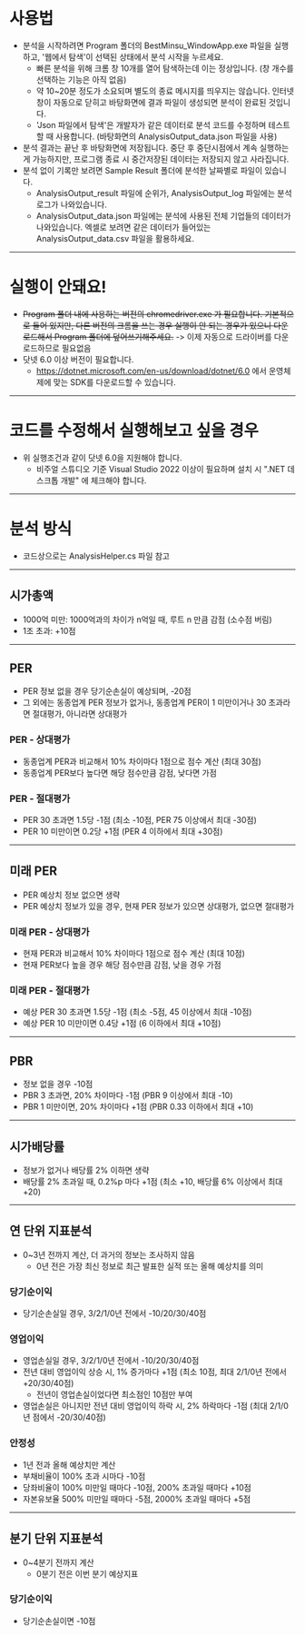 # 사용법

- 분석을 시작하려면 Program 폴더의 BestMinsu_WindowApp.exe 파일을 실행하고, '웹에서 탐색'이 선택된 상태에서 분석 시작을 누르세요.
  - 빠른 분석을 위해 크롬 창 10개를 열어 탐색하는데 이는 정상입니다. (창 개수를 선택하는 기능은 아직 없음)
  - 약 10~20분 정도가 소요되며 별도의 종료 메시지를 띄우지는 않습니다. 인터넷 창이 자동으로 닫히고 바탕화면에 결과 파일이 생성되면 분석이 완료된 것입니다.
  - 'Json 파일에서 탐색'은 개발자가 같은 데이터로 분석 코드를 수정하며 테스트할 때 사용합니다. (바탕화면의 AnalysisOutput_data.json 파일을 사용)
- 분석 결과는 끝난 후 바탕화면에 저장됩니다. 중단 후 중단시점에서 계속 실행하는게 가능하지만, 프로그램 종료 시 중간저장된 데이터는 저장되지 않고 사라집니다.
- 분석 없이 기록만 보려면 Sample Result 폴더에 분석한 날짜별로 파일이 있습니다.
  - AnalysisOutput_result 파일에 순위가, AnalysisOutput_log 파일에는 분석 로그가 나와있습니다.
  - AnalysisOutput_data.json 파일에는 분석에 사용된 전체 기업들의 데이터가 나와있습니다. 엑셀로 보려면 같은 데이터가 들어있는 AnalysisOutput_data.csv 파일을 활용하세요.
---
# 실행이 안돼요!
- ~~Program 폴더 내에 사용하는 버전의 chromedriver.exe 가 필요합니다. 기본적으로 들어 있지만, 다른 버전의 크롬을 쓰는 경우 실행이 안 되는 경우가 있으니 다운로드해서 Program 폴더에 덮어쓰기해주세요.~~ -> 이제 자동으로 드라이버를 다운로드하므로 필요없음
- 닷넷 6.0 이상 버전이 필요합니다. 
  - https://dotnet.microsoft.com/en-us/download/dotnet/6.0 에서 운영체제에 맞는 SDK를 다운로드할 수 있습니다.

---
# 코드를 수정해서 실행해보고 싶을 경우
- 위 실행조건과 같이 닷넷 6.0을 지원해야 합니다.
  - 비주얼 스튜디오 기준 Visual Studio 2022 이상이 필요하며 설치 시 ".NET 데스크톱 개발" 에 체크해야 합니다.

---
# 분석 방식
- 코드상으로는 AnalysisHelper.cs 파일 참고

---
## 시가총액
- 1000억 미만: 1000억과의 차이가 n억일 때, 루트 n 만큼 감점 (소수점 버림)
- 1조 초과: +10점

---
## PER
- PER 정보 없을 경우 당기순손실이 예상되며, -20점
- 그 외에는 동종업계 PER 정보가 없거나, 동종업계 PER이 1 미만이거나 30 초과라면 절대평가, 아니라면 상대평가

### PER - 상대평가
- 동종업계 PER과 비교해서 10% 차이마다 1점으로 점수 계산 (최대 30점)
- 동종업계 PER보다 높다면 해당 점수만큼 감점, 낮다면 가점

### PER - 절대평가
- PER 30 초과면 1.5당 -1점 (최소 -10점, PER 75 이상에서 최대 -30점)
- PER 10 미만이면 0.2당 +1점 (PER 4 이하에서 최대 +30점)

---
## 미래 PER
- PER 예상치 정보 없으면 생략
- PER 예상치 정보가 있을 경우, 현재 PER 정보가 있으면 상대평가, 없으면 절대평가

### 미래 PER - 상대평가
- 현재 PER과 비교해서 10% 차이마다 1점으로 점수 계산 (최대 10점)
- 현재 PER보다 높을 경우 해당 점수만큼 감점, 낮을 경우 가점

### 미래 PER - 절대평가
- 예상 PER 30 초과면 1.5당 -1점 (최소 -5점, 45 이상에서 최대 -10점)
- 예상 PER 10 미만이면 0.4당 +1점 (6 이하에서 최대 +10점)

---
## PBR
- 정보 없을 경우 -10점
- PBR 3 초과면, 20% 차이마다 -1점 (PBR 9 이상에서 최대 -10)
- PBR 1 미만이면, 20% 차이마다 +1점 (PBR 0.33 이하에서 최대 +10)

---
## 시가배당률
- 정보가 없거나 배당률 2% 이하면 생략
- 배당률 2% 초과일 때, 0.2%p 마다 +1점 (최소 +10, 배당률 6% 이상에서 최대 +20)

---
## 연 단위 지표분석
- 0~3년 전까지 계산, 더 과거의 정보는 조사하지 않음
  - 0년 전은 가장 최신 정보로 최근 발표한 실적 또는 올해 예상치를 의미

### 당기순이익
- 당기순손실일 경우, 3/2/1/0년 전에서 -10/20/30/40점

### 영업이익
- 영업손실일 경우, 3/2/1/0년 전에서 -10/20/30/40점
- 전년 대비 영업이익 상승 시, 1% 증가마다 +1점 (최소 10점, 최대 2/1/0년 전에서 +20/30/40점)
  - 전년이 영업손실이었다면 최소점인 10점만 부여
- 영업손실은 아니지만 전년 대비 영업이익 하락 시, 2% 하락마다 -1점 (최대 2/1/0년 점에서 -20/30/40점)

### 안정성
- 1년 전과 올해 예상치만 계산
- 부채비율이 100% 초과 시마다 -10점
- 당좌비율이 100% 미만일 때마다 -10점, 200% 초과일 때마다 +10점
- 자본유보율 500% 미만일 때마다 -5점, 2000% 초과일 때마다 +5점

---
## 분기 단위 지표분석
- 0~4분기 전까지 계산
  - 0분기 전은 이번 분기 예상지표

### 당기순이익
- 당기순손실이면 -10점

